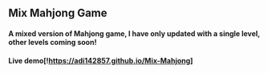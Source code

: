 ## Mix Mahjong  Game

#### A mixed version of Mahjong game, I have only updated with a single level, other levels coming soon!

#### Live demo[!https://adi142857.github.io/Mix-Mahjong]
